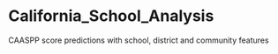 # California_School_Analysis
CAASPP score predictions with school, district  and community features 
